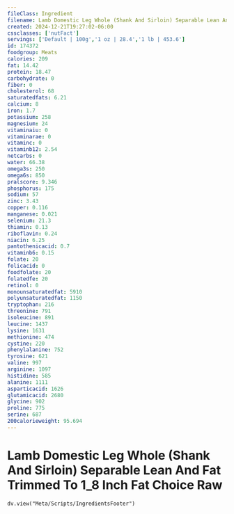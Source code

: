 ```yaml
---
fileClass: Ingredient
filename: Lamb Domestic Leg Whole (Shank And Sirloin) Separable Lean And Fat Trimmed To 1_8 Inch Fat Choice Raw
created: 2024-12-21T19:27:02-06:00
cssclasses: ['nutFact']
servings: ['Default | 100g','1 oz | 28.4','1 lb | 453.6']
id: 174372
foodgroup: Meats
calories: 209
fat: 14.42
protein: 18.47
carbohydrate: 0
fiber: 0
cholesterol: 68
saturatedfats: 6.21
calcium: 8
iron: 1.7
potassium: 258
magnesium: 24
vitaminaiu: 0
vitaminarae: 0
vitaminc: 0
vitaminb12: 2.54
netcarbs: 0
water: 66.38
omega3s: 250
omega6s: 850
pralscore: 9.346
phosphorus: 175
sodium: 57
zinc: 3.43
copper: 0.116
manganese: 0.021
selenium: 21.3
thiamin: 0.13
riboflavin: 0.24
niacin: 6.25
pantothenicacid: 0.7
vitaminb6: 0.15
folate: 20
folicacid: 0
foodfolate: 20
folatedfe: 20
retinol: 0
monounsaturatedfat: 5910
polyunsaturatedfat: 1150
tryptophan: 216
threonine: 791
isoleucine: 891
leucine: 1437
lysine: 1631
methionine: 474
cystine: 220
phenylalanine: 752
tyrosine: 621
valine: 997
arginine: 1097
histidine: 585
alanine: 1111
asparticacid: 1626
glutamicacid: 2680
glycine: 902
proline: 775
serine: 687
200calorieweight: 95.694
---
```


# Lamb Domestic Leg Whole (Shank And Sirloin) Separable Lean And Fat Trimmed To 1_8 Inch Fat Choice Raw

```dataviewjs
dv.view("Meta/Scripts/IngredientsFooter")
```